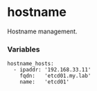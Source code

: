 # hostname

Hostname management.

### Variables
```
hostname_hosts:
  - ipaddr: '192.168.33.11'
    fqdn:   'etcd01.my.lab'
    name:   'etcd01'
```
